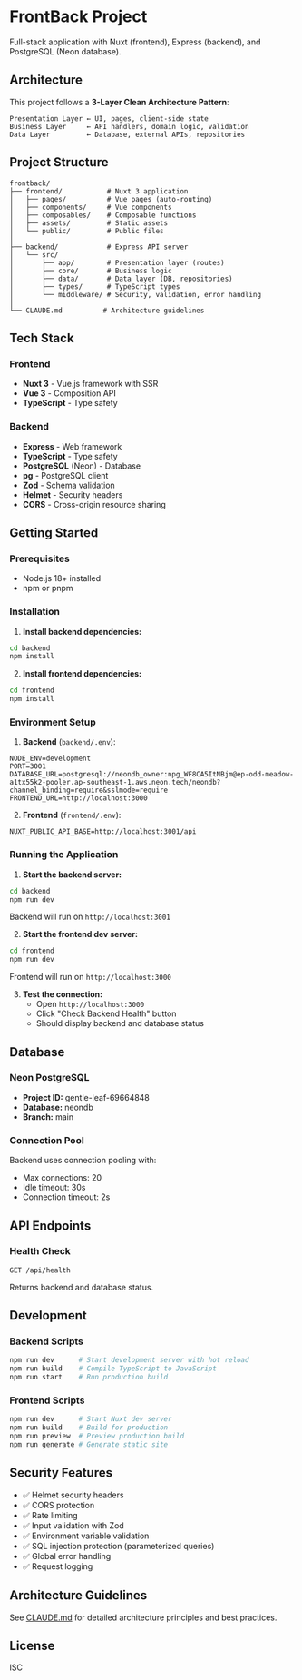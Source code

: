 # FrontBack Project

Full-stack application with Nuxt (frontend), Express (backend), and PostgreSQL (Neon database).

## Architecture

This project follows a **3-Layer Clean Architecture Pattern**:

```
Presentation Layer ← UI, pages, client-side state
Business Layer     ← API handlers, domain logic, validation
Data Layer         ← Database, external APIs, repositories
```

## Project Structure

```
frontback/
├── frontend/           # Nuxt 3 application
│   ├── pages/          # Vue pages (auto-routing)
│   ├── components/     # Vue components
│   ├── composables/    # Composable functions
│   ├── assets/         # Static assets
│   └── public/         # Public files
│
├── backend/            # Express API server
│   └── src/
│       ├── app/        # Presentation layer (routes)
│       ├── core/       # Business logic
│       ├── data/       # Data layer (DB, repositories)
│       ├── types/      # TypeScript types
│       └── middleware/ # Security, validation, error handling
│
└── CLAUDE.md          # Architecture guidelines
```

## Tech Stack

### Frontend
- **Nuxt 3** - Vue.js framework with SSR
- **Vue 3** - Composition API
- **TypeScript** - Type safety

### Backend
- **Express** - Web framework
- **TypeScript** - Type safety
- **PostgreSQL** (Neon) - Database
- **pg** - PostgreSQL client
- **Zod** - Schema validation
- **Helmet** - Security headers
- **CORS** - Cross-origin resource sharing

## Getting Started

### Prerequisites
- Node.js 18+ installed
- npm or pnpm

### Installation

1. **Install backend dependencies:**
```bash
cd backend
npm install
```

2. **Install frontend dependencies:**
```bash
cd frontend
npm install
```

### Environment Setup

1. **Backend** (`backend/.env`):
```env
NODE_ENV=development
PORT=3001
DATABASE_URL=postgresql://neondb_owner:npg_WF8CA5ItNBjm@ep-odd-meadow-a1tx55k2-pooler.ap-southeast-1.aws.neon.tech/neondb?channel_binding=require&sslmode=require
FRONTEND_URL=http://localhost:3000
```

2. **Frontend** (`frontend/.env`):
```env
NUXT_PUBLIC_API_BASE=http://localhost:3001/api
```

### Running the Application

1. **Start the backend server:**
```bash
cd backend
npm run dev
```
Backend will run on `http://localhost:3001`

2. **Start the frontend dev server:**
```bash
cd frontend
npm run dev
```
Frontend will run on `http://localhost:3000`

3. **Test the connection:**
   - Open `http://localhost:3000`
   - Click "Check Backend Health" button
   - Should display backend and database status

## Database

### Neon PostgreSQL
- **Project ID:** gentle-leaf-69664848
- **Database:** neondb
- **Branch:** main

### Connection Pool
Backend uses connection pooling with:
- Max connections: 20
- Idle timeout: 30s
- Connection timeout: 2s

## API Endpoints

### Health Check
```
GET /api/health
```
Returns backend and database status.

## Development

### Backend Scripts
```bash
npm run dev      # Start development server with hot reload
npm run build    # Compile TypeScript to JavaScript
npm run start    # Run production build
```

### Frontend Scripts
```bash
npm run dev      # Start Nuxt dev server
npm run build    # Build for production
npm run preview  # Preview production build
npm run generate # Generate static site
```

## Security Features

- ✅ Helmet security headers
- ✅ CORS protection
- ✅ Rate limiting
- ✅ Input validation with Zod
- ✅ Environment variable validation
- ✅ SQL injection protection (parameterized queries)
- ✅ Global error handling
- ✅ Request logging

## Architecture Guidelines

See [CLAUDE.md](./CLAUDE.md) for detailed architecture principles and best practices.

## License

ISC
